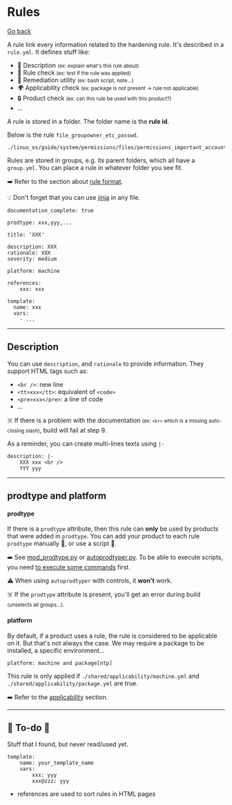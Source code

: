 # Rules

[Go back](../index.md)

<div class="row row-cols-md-2"><div>

A rule link every information related to the hardening rule. It's described in a `rule.yml`. It defines stuff like:

* 🌱 Description <small>(ex: explain what's this rule about)</small>
* 🔎 Rule check <small>(ex: test if the rule was applied)</small>
* 🧯 Remediation utility <small>(ex: bash script, note...)</small>
* 🌍 Applicability check <small>(ex: package is not present ️→ rule not applicable)</small>
* 🔒 Product check <small>(ex: can this rule be used with this product?)</small>
* ...

A rule is stored in a folder. The folder name is the **rule id**.

Below is the rule `file_groupowner_etc_passwd`.

```
./linux_os/guide/system/permissions/files/permissions_important_account_files/file_groupowner_etc_passwd/
```

Rules are stored in groups, e.g. its parent folders, which all have a `group.yml`. You can place a rule in whatever folder you see fit.

➡️ Refer to the section about [rule format](https://complianceascode.readthedocs.io/en/latest/manual/developer/06_contributing_with_content.html#rules).
</div><div>

💡 Don't forget that you can use [jinja](jinja.md) in any file.

```yaml!
documentation_complete: true

prodtype: xxx,yyy,...

title: 'XXX'

description: XXX
rationale: XXX
severity: medium

platform: machine

references:
    xxx: xxx

template:
  name: xxx
  vars:
    - ...
```
</div></div>

<hr class="sep-both">

## Description

<div class="row row-cols-md-2"><div>

You can use `description`, and `rationale` to provide information. They support HTML tags such as:

* `<br />`: new line
* `<tt>xxx</tt>`: equivalent of `<code>`
* `<pre>xxx</pre>`: a line of code
* ...

☠️ If there is a problem with the documentation <small>(ex: `<br>` which is a missing auto-closing slash)</small>, build will fail at step 9.
</div><div>

As a reminder, you can create multi-lines texts using `|-`

```yaml!
description: |-
    XXX xxx <br />
    YYY yyy
```
</div></div>

<hr class="sep-both">

## prodtype and platform

<div class="row row-cols-md-2"><div>

#### prodtype

If there is a `prodtype` attribute, then this rule can **only** be used by products that were added in `prodtype`. You can add your product to each rule `prodtype` manually 🤚, or use a script 🤖.

➡️ See [mod_prodtype.py](https://complianceascode.readthedocs.io/en/latest/manual/developer/05_tools_and_utilities.html#utils-mod-prodtype-py-programmatically-modify-prodtype-in-rule-yml) or [autoprodtyper.py](https://complianceascode.readthedocs.io/en/latest/manual/developer/05_tools_and_utilities.html#utils-autoprodtyper-py-automatically-add-product-to-prodtype). To be able to execute scripts, you need [to execute some commands](compilation.md#scripts) first.

⚠️ When using `autoprodtyper` with controls, it **won't** work.

☠️ If the `prodtype` attribute is present, you'll get an error during build <small>(unselects all groups...)</small>.
</div><div>

#### platform

By default, if a product uses a rule, the rule is considered to be applicable on it. But that's not always the case. We may require a package to be installed, a specific environment...

```yml!
platform: machine and package[ntp]
```

This rule is only applied if `./shared/applicability/machine.yml` and `./shared/applicability/package.yml` are true.

➡️ Refer to the [applicability](https://complianceascode.readthedocs.io/en/latest/manual/developer/06_contributing_with_content.html#applicability-by-cpe) section.
</div></div>

<hr class="sep-both">

## 👻 To-do 👻

Stuff that I found, but never read/used yet.

<div class="row row-cols-md-2"><div>

```yaml!
template:
    name: your_template_name
    vars:
        xxx: yyy
        xxx@zzz: yyy
```
</div><div>

* references are used to sort rules in HTML pages
</div></div>